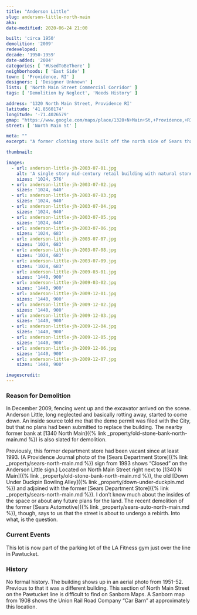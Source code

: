 ```yaml
---
title: "Anderson Little"
slug: anderson-little-north-main
aka: 
date-modified: 2020-06-24 21:00

built: 'circa 1950'
demolition: '2009'
redeveloped: 
decade: '1950-1959'
date-added: '2004'
categories: [ '#UsedToBeThere' ]
neighborhoods: [ 'East Side' ]
town: [ 'Providence, RI' ]
designers: [ 'Designer Unknown' ]
lists: [ 'North Main Street Commercial Corridor' ]
tags: [ 'Demolition by Neglect', 'Needs History' ]

address: '1320 North Main Street, Providence RI'
latitude: '41.8560174'
longitude: '-71.4026579'
gmap: "https://www.google.com/maps/place/1320+N+Main+St,+Providence,+RI"
street: [ 'North Main St' ]

meta: ""
excerpt: "A former clothing store built off the north side of Sears that stayed empty for years and years before being razed in 2009."

thumbnail: 

images:
  - url: anderson-little-jh-2003-07-01.jpg
    alt: 'A single story mid-century retail building with natural stone facade and commercial glass entrance vestibule. The rear of the building is painted white concrete block. Large plastic letters emblazon the facade and right side overlooking the parking lot, with very large letters on the back of the building that could be seen from the distant highway.'
    sizes: '1024, 576'
  - url: anderson-little-jh-2003-07-02.jpg
    sizes: '1024, 640'
  - url: anderson-little-jh-2003-07-03.jpg
    sizes: '1024, 640'
  - url: anderson-little-jh-2003-07-04.jpg
    sizes: '1024, 640'
  - url: anderson-little-jh-2003-07-05.jpg
    sizes: '1024, 640'
  - url: anderson-little-jh-2003-07-06.jpg
    sizes: '1024, 683'
  - url: anderson-little-jh-2003-07-07.jpg
    sizes: '1024, 683'
  - url: anderson-little-jh-2003-07-08.jpg
    sizes: '1024, 683'
  - url: anderson-little-jh-2003-07-09.jpg
    sizes: '1024, 683'
  - url: anderson-little-jh-2009-03-01.jpg
    sizes: '1440, 900'
  - url: anderson-little-jh-2009-03-02.jpg
    sizes: '1440, 900'
  - url: anderson-little-jh-2009-12-01.jpg
    sizes: '1440, 900'
  - url: anderson-little-jh-2009-12-02.jpg
    sizes: '1440, 900'
  - url: anderson-little-jh-2009-12-03.jpg
    sizes: '1440, 900'
  - url: anderson-little-jh-2009-12-04.jpg
    sizes: '1440, 900'
  - url: anderson-little-jh-2009-12-05.jpg
    sizes: '1440, 900'
  - url: anderson-little-jh-2009-12-06.jpg
    sizes: '1440, 900'
  - url: anderson-little-jh-2009-12-07.jpg
    sizes: '1440, 900'

imagescredit: 
---
```


### Reason for Demolition

In December 2009, fencing went up and the excavator arrived on the scene. Anderson Little, long neglected and basically rotting away, started to come down. An inside source told me that the demo permit was filed with the City, but that no plans had been submitted to replace the building. The nearby former bank at [1340 North Main]({% link _property/old-stone-bank-north-main.md %}) is also slated for demolition.

Previously, this former department store had been vacant since at least 1993. (A Providence Journal photo of the [Sears Department Store]({% link _property/sears-north-main.md %}) sign from 1993 shows “Closed” on the Anderson Little sign.) Located on North Main Street right next to [1340 N Main]({% link _property/old-stone-bank-north-main.md %}), the old [Down Under Duckpin Bowling Alley]({% link _property/down-under-duckpin.md %}) and adjoined with the former [Sears Department Store]({% link _property/sears-north-main.md %}). I don’t know much about the insides of the space or about any future plans for the land. The recent demolition of the former [Sears Automotive]({% link _property/sears-auto-north-main.md %}), though, says to us that the street is about to undergo a rebirth. Into what, is the question.


### Current Events

This lot is now part of the parking lot of the LA Fitness gym just over the line in Pawtucket. 


### History

No formal history. The building shows up in an aerial photo from 1951-52. Previous to that it was a different building. This section of North Main Street on the Pawtucket line is difficult to find on Sanborn Maps. A Sanborn map from 1908 shows the Union Rail Road Company “Car Barn” at approximately this location. 

